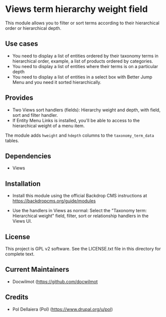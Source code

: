 Views term hierarchy weight field
=====

This module allows you to filter or sort terms according to their hierarchical 
order or hierarchical depth.

Use cases
---------

- You need to display a list of entities ordered by their taxonomy terms in 
hierarchical order, example, a list of products ordered by categories.
- You need to display a list of entities where their terms is on a particular 
depth
- You need to display a list of entities in a select box with Better Jump Menu 
and you need it sorted hierarchically.

Provides
--------

- Two Views sort handlers (fields): Hierarchy weight and depth, with field, 
sort and filter handler.
- If Entity Menu Links is installed, you'll be able to access to the 
hierarchical weight of a menu item.

The module adds `hweight` and `hdepth` columns to the `taxonomy_term_data` 
tables.

Dependencies
---------

- Views

Installation
------------

- Install this module using the official Backdrop CMS instructions at
  https://backdropcms.org/guide/modules

- Use the handlers in Views as normal: Select the 
"Taxonomy term: Hierarchical weight" field, filter, sort or relationship 
handlers in the Views UI.

License
-------

This project is GPL v2 software. See the LICENSE.txt file in this directory for
complete text.

Current Maintainers
-------------------

- Docwilmot (https://github.com/docwilmot

Credits
-------

- Pol Dellaiera (Pol) (https://www.drupal.org/u/pol)
